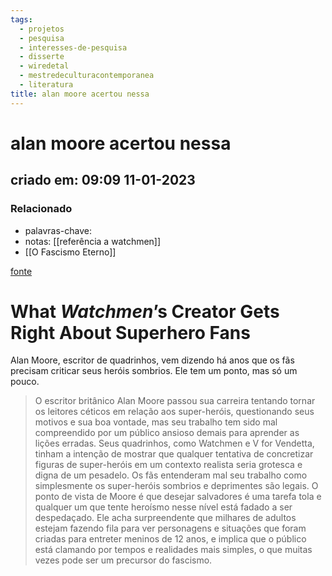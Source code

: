 ```yaml
---
tags:
  - projetos
  - pesquisa
  - interesses-de-pesquisa
  - disserte
  - wiredetal
  - mestredeculturacontemporanea
  - literatura
title: alan moore acertou nessa
---
```

# alan moore acertou nessa
## criado em: 09:09 11-01-2023

### Relacionado
- palavras-chave: 
- notas: [[referência a watchmen]]
- [[O Fascismo Eterno]]


[fonte](https://www.wired.com/story/alan-moore-superheroes/)

# What _Watchmen_’s Creator Gets Right About Superhero Fans

Alan Moore, escritor de quadrinhos, vem dizendo há anos que os fãs precisam criticar seus heróis sombrios. Ele tem um ponto, mas só um pouco.

>O escritor britânico Alan Moore passou sua carreira tentando tornar os leitores céticos em relação aos super-heróis, questionando seus motivos e sua boa vontade, mas seu trabalho tem sido mal compreendido por um público ansioso demais para aprender as lições erradas. Seus quadrinhos, como Watchmen e V for Vendetta, tinham a intenção de mostrar que qualquer tentativa de concretizar figuras de super-heróis em um contexto realista seria grotesca e digna de um pesadelo. Os fãs entenderam mal seu trabalho como simplesmente os super-heróis sombrios e deprimentes são legais. O ponto de vista de Moore é que desejar salvadores é uma tarefa tola e qualquer um que tente heroísmo nesse nível está fadado a ser despedaçado. Ele acha surpreendente que milhares de adultos estejam fazendo fila para ver personagens e situações que foram criadas para entreter meninos de 12 anos, e implica que o público está clamando por tempos e realidades mais simples, o que muitas vezes pode ser um precursor do fascismo.